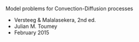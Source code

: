 Model problems for Convection-Diffusion processes
* Versteeg & Malalasekera, 2nd ed.
* Julian M. Toumey
* February 2015
